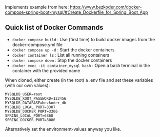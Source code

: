 

Implements example from here: https://www.bezkoder.com/docker-compose-spring-boot-mysql/#Create_Dockerfile_for_Spring_Boot_App 

##  Quick list of Docker Commands

- `docker compose build`  : Use (first time) to build docker images from the docker-compose.yml file
- `docker compose up -d`  : Start the docker containers
- `docker container ls`   : List all running containers
- `docker compose down`   : Stop the docker containers
- `docker exec -it container_mysql bash` : Open a bash terminal in the container with the provided name


When cloned, either create (in the root) a .env file and set these variables (with our own values):
```
MYSQLDB_USER=root
MYSQLDB_ROOT_PASSWORD=123456
MYSQLDB_DATABASE=bezkoder_db
MYSQLDB_LOCAL_PORT=3307
MYSQLDB_DOCKER_PORT=3306
SPRING_LOCAL_PORT=6868
SPRING_DOCKER_PORT=8080
```
Alternatively set the environment-values anyway you like.

